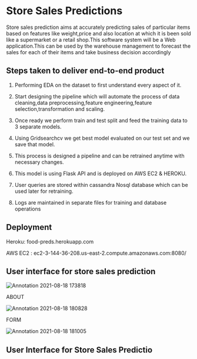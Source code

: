 
# Store Sales Predictions

Store sales prediction aims at accurately predicting sales of particular items based on features like weight,price and also location at which it is been sold like a supermarket or a retail shop.This software system will be a Web application.This can be used by the warehouse management to forecast the sales for each of their items and take business decision accordingly 


## Steps taken to deliver end-to-end product

1. Performing EDA on the dataset to first understand every aspect of it.

2. Start designing the pipeline which will automate the process of data cleaning,data preprocessing,feature engineering,feature selection,transformation and scaling.

3. Once ready we perform train and test split and feed the training data to 3 separate models.

4. Using Gridsearchcv we get best model evaluated on our test set and we save that model.

5. This process is designed a pipeline and can be retrained anytime with necessary changes.

6. This model is using Flask API and is deployed on AWS EC2 & HEROKU.

7. User queries are stored within cassandra Nosql database which can be used later for retraining.

8. Logs are maintained in separate files for training and database operations

  
## Deployment

Heroku: food-preds.herokuapp.com

AWS EC2 : ec2-3-144-36-208.us-east-2.compute.amazonaws.com:8080/



  
## User interface for store sales prediction


![Annotation 2021-08-18 173818](https://user-images.githubusercontent.com/54542692/129899236-5086d0df-5254-47b8-9900-777cf422d504.png)

ABOUT 

![Annotation 2021-08-18 180828](https://user-images.githubusercontent.com/54542692/129899455-e15c03ee-03f9-424a-ada6-065bae355295.png)

FORM

![Annotation 2021-08-18 181005](https://user-images.githubusercontent.com/54542692/129899572-880dea21-2957-4fec-8e9a-ffdc5d2d3ce8.png)




  
## User Interface for Store Sales Predictio
